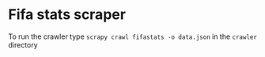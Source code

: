 # Fifa stats scraper

To run the crawler type `scrapy crawl fifastats -o data.json` in the
`crawler` directory
